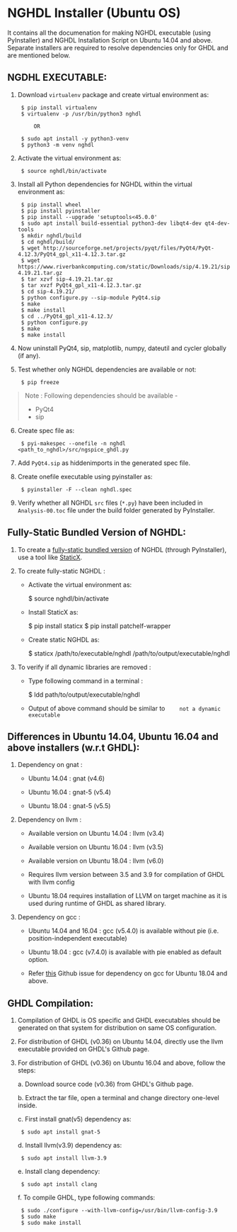 NGHDL Installer (Ubuntu OS)
====


It contains all the documenation for making NGHDL executable (using PyInstaller) and NGHDL Installation Script on Ubuntu 14.04 and above.
Separate installers are required to resolve dependencies only for GHDL and are mentioned below. 


## NGDHL EXECUTABLE:

1. Download `virtualenv` package and create virtual environment as:

	    $ pip install virtualenv
	    $ virtualenv -p /usr/bin/python3 nghdl

			OR
		
	    $ sudo apt install -y python3-venv
	    $ python3 -m venv nghdl

2. Activate the virtual environment as:
	
		$ source nghdl/bin/activate

3. Install all Python dependencies for NGHDL within the virtual environment as:

		$ pip install wheel
		$ pip install pyinstaller
		$ pip install --upgrade 'setuptools<45.0.0'
		$ sudo apt install build-essential python3-dev libqt4-dev qt4-dev-tools
		$ mkdir nghdl/build
		$ cd nghdl/build/
		$ wget http://sourceforge.net/projects/pyqt/files/PyQt4/PyQt-4.12.3/PyQt4_gpl_x11-4.12.3.tar.gz
		$ wget https://www.riverbankcomputing.com/static/Downloads/sip/4.19.21/sip-4.19.21.tar.gz
		$ tar xzvf sip-4.19.21.tar.gz
		$ tar xvzf PyQt4_gpl_x11-4.12.3.tar.gz
		$ cd sip-4.19.21/
		$ python configure.py --sip-module PyQt4.sip
		$ make
		$ make install
		$ cd ../PyQt4_gpl_x11-4.12.3/
		$ python configure.py
		$ make
		$ make install

4. Now uninstall PyQt4, sip, matplotlib, numpy, dateutil and cycler globally (if any).

5. Test whether only NGHDL dependencies are available or not:

		$ pip freeze

> Note : Following dependencies should be available -
>	- PyQt4
> 	- sip

6. Create spec file as:

		$ pyi-makespec --onefile -n nghdl <path_to_nghdl>/src/ngspice_ghdl.py

7. Add `PyQt4.sip` as hiddenimports in the generated spec file.

8. Create onefile executable using pyinstaller as:
		
		$ pyinstaller -F --clean nghdl.spec

9. Verify whether all NGHDL `src` files (`*.py`) have been included in `Analysis-00.toc` file under the build folder generated by PyInstaller.


## Fully-Static Bundled Version of NGHDL:

1. To create a [fully-static bundled version](https://github.com/pyinstaller/pyinstaller/wiki/FAQ#GNULinux) of NGHDL (through PyInstaller), use a tool like [StaticX](https://github.com/JonathonReinhart/staticx/).

2. To create fully-static NGHDL :

	- Activate the virtual environment as:
	
		$ source nghdl/bin/activate

	- Install StaticX as:

		$ pip install staticx
		$ pip install patchelf-wrapper

	- Create static NGHDL as:

		$ staticx /path/to/executable/nghdl /path/to/output/executable/nghdl

3. To verify if all dynamic libraries are removed :
	
	- Type following command in a terminal :

		$ ldd path/to/output/executable/nghdl

	- Output of above command should be similar to `	not a dynamic executable`


## Differences in Ubuntu 14.04, Ubuntu 16.04 and above installers (w.r.t GHDL):

1. Dependency on gnat :

	- Ubuntu 14.04 : gnat (v4.6)

	- Ubuntu 16.04 : gnat-5 (v5.4)

	- Ubuntu 18.04 : gnat-5 (v5.5)

2. Dependency on llvm :

	- Available version on Ubuntu 14.04 : llvm (v3.4)

	- Available version on Ubuntu 16.04 : llvm (v3.5)

	- Available version on Ubuntu 18.04 : llvm (v6.0)

	- Requires llvm version between 3.5 and 3.9 for compilation of GHDL with llvm config

	- Ubuntu 18.04 requires installation of LLVM on target machine as it is used during runtime of GHDL as shared library.

3. Dependency on gcc : 

	- Ubuntu 14.04 and 16.04 : gcc (v5.4.0) is available without pie (i.e. position-independent executable)

	- Ubuntu 18.04 : gcc (v7.4.0) is available with pie enabled as default option.

	- Refer [this](https://github.com/ghdl/ghdl/issues/213) Github issue for dependency on gcc for Ubuntu 18.04 and above.


## GHDL Compilation:

1. Compilation of GHDL is OS specific and GHDL executables should be generated on that system for distribution on same OS configuration.

2. For distribution of GHDL (v0.36) on Ubuntu 14.04, directly use the llvm executable provided on GHDL's Github page.

3. For distribution of GHDL (v0.36) on Ubuntu 16.04 and above, follow the steps:

	a. Download source code (v0.36) from GHDL's Github page.

	b. Extract the tar file, open a terminal and change directory one-level inside.

	c. First install gnat(v5) dependency as:
	
		$ sudo apt install gnat-5

	d. Install llvm(v3.9) dependency as:

		$ sudo apt install llvm-3.9

	e. Install clang dependency:

		$ sudo apt install clang

	f. To compile GHDL, type following commands:

		$ sudo ./configure --with-llvm-config=/usr/bin/llvm-config-3.9
		$ sudo make
		$ sudo make install
